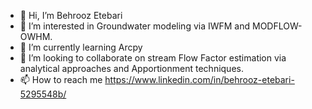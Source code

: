 - 👋 Hi, I’m Behrooz Etebari
- 👀 I’m interested in Groundwater modeling via IWFM and MODFLOW-OWHM.
- 🌱 I’m currently learning Arcpy
- 💞️ I’m looking to collaborate on stream Flow Factor estimation via analytical approaches and Apportionment techniques.
- 📫 How to reach me https://www.linkedin.com/in/behrooz-etebari-5295548b/

<!---
BehroozEtebari-DWR/BehroozEtebari-DWR is a ✨ special ✨ repository because its `README.md` (this file) appears on your GitHub profile.
You can click the Preview link to take a look at your changes.
--->
